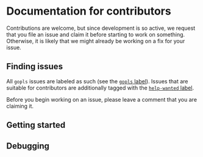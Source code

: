 # Documentation for contributors

Contributions are welcome, but since development is so active, we request that you file an issue and claim it before starting to work on something. Otherwise, it is likely that we might already be working on a fix for your issue.

## Finding issues

All `gopls` issues are labeled as such (see the [`gopls` label][issue-gopls]). Issues that are suitable for contributors are additionally tagged with the [`help-wanted` label][issue-wanted].

Before you begin working on an issue, please leave a comment that you are claiming it.

## Getting started

<!--- TODO: getting started
Provide information to get contributors up and running here
--->

## Debugging

<!--- TODO: debugging
actual debugging steps
viewing telemetry
--->

[issue-gopls]: https://github.com/golang/go/issues?utf8=%E2%9C%93&q=is%3Aissue+is%3Aopen+label%3Agopls "gopls issues"
[issue-wanted]: https://github.com/golang/go/issues?utf8=✓&q=is%3Aissue+is%3Aopen+label%3Agopls+label%3A"help+wanted" "help wanted"